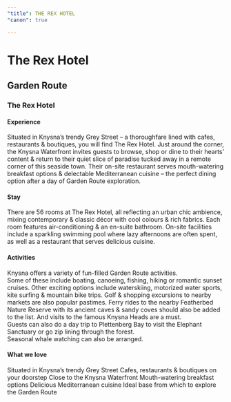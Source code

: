 ```yaml
---
"title": THE REX HOTEL
"canon": true

---
```


# The Rex Hotel
## Garden Route
### The Rex Hotel

#### Experience
Situated in Knysna’s trendy Grey Street – a thoroughfare lined with cafes, restaurants &amp; boutiques, you will find The Rex Hotel.
Just around the corner, the Knysna Waterfront invites guests to browse, shop or dine to their hearts’ content &amp; return to their quiet slice of paradise tucked away in a remote corner of this seaside town.
Their on-site restaurant serves mouth-watering breakfast options &amp; delectable Mediterranean cuisine – the perfect dining option after a day of Garden Route exploration.

#### Stay
There are 56 rooms at The Rex Hotel, all reflecting an urban chic ambience, mixing contemporary &amp; classic décor with cool colours &amp; rich fabrics.
Each room features air-conditioning &amp; an en-suite bathroom.
On-site facilities include a sparkling swimming pool where lazy afternoons are often spent, as well as a restaurant that serves delicious cuisine.

#### Activities
Knysna offers a variety of fun-filled Garden Route activities.  
Some of these include boating, canoeing, fishing, hiking or romantic sunset cruises.  Other exciting options include waterskiing, motorized water sports, kite surfing &amp; mountain bike trips.  Golf &amp; shopping excursions to nearby markets are also popular pastimes. 
Ferry rides to the nearby Featherbed Nature Reserve with its ancient caves &amp; sandy coves should also be added to the list.  And visits to the famous Knysna Heads are a must.  
Guests can also do a day trip to Plettenberg Bay to visit the Elephant Sanctuary or go zip lining through the forest.  
Seasonal whale watching can also be arranged.


#### What we love
Situated in Knysna’s trendy Grey Street
Cafes, restaurants &amp; boutiques on your doorstep
Close to the Knysna Waterfront
Mouth-watering breakfast options
Delicious Mediterranean cuisine
Ideal base from which to explore the Garden Route